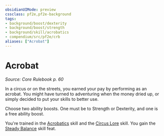 ```yaml
---
obsidianUIMode: preview
cssclass: pf2e,pf2e-background
tags:
- background/boost/dexterity
- background/boost/strength
- background/skill/acrobatics
- compendium/src/pf2e/crb
aliases: ["Acrobat"]
---
```

# Acrobat
*Source: Core Rulebook p. 60*  

In a circus or on the streets, you earned your pay by performing as an acrobat. You might have turned to adventuring when the money dried up, or simply decided to put your skills to better use.

Choose two ability boosts. One must be to Strength or Dexterity, and one is a free ability boost.

You're trained in the [Acrobatics](skills.md#Acrobatics) skill and the [Circus Lore](skills.md#Lore) skill. You gain the [Steady Balance](steady-balance.md) skill feat.